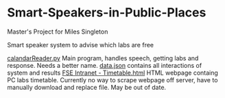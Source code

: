 # Smart-Speakers-in-Public-Places
Master's Project for Miles Singleton

Smart speaker system to advise which labs are free 

[calandarReader.py](https://github.com/virusnetwork/Smart-Speakers-in-Public-Places/blob/main/calandarReader.py) Main program, handles speech, getting labs and response. Needs a better name.
[data.json](https://github.com/virusnetwork/Smart-Speakers-in-Public-Places/blob/main/data.json) contains all interactions of system and results
[FSE Intranet - Timetable.html](https://github.com/virusnetwork/Smart-Speakers-in-Public-Places/blob/main/FSE%20Intranet%20-%20Timetable.html) HTML webpage containg PC labs timetable. Currently no way to scrape webpage off server, have to manually download and replace file. May be out of date.
